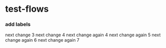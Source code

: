 # test-flows
### add labels

next change 3
next change 4
next change again 4
next change again 5
next change again 6
next change again 7